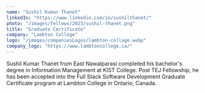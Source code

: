```yaml
---
name: "Sushil Kumar Thanet"
linkedIn: "https://www.linkedin.com/in/sushilthanet/"
photo: "/images/fellows/2023/sushil-thanet.png"
title: "Graduate Certificate"
company: "Lambton College"
logo: "/images/companiesLogos/lambton-collage.webp"
company_logo: "https://www.lambtoncollege.ca/"
---
```


Sushil Kumar Thanet from East Nawalparasi completed his bachelor's degree in Information Management at KIST College. Post TEJ Fellowship, he has been accepted into the Full Stack Software Development Graduate Certificate program at Lambton College in Ontario, Canada.
